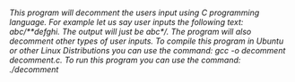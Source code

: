 ###### This program will decomment the users input using C programming language. For example let us say user inputs the following text: abc/*\*defghi. The output will just be abc\*/. The program will also decomment other types of user inputs. To compile this program in Ubuntu or other Linux Distributions you can use the command: gcc -o decomment decomment.c. To run this program you can use the command: ./decomment 